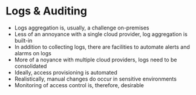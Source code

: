 # Logs & Auditing

* Logs aggregation is, usually, a challenge on-premises
* Less of an annoyance with a single cloud provider, log aggregation is built-in
* In addition to collecting logs, there are facilities to automate alerts and alarms on logs
* More of a noyance with multiple cloud providers, logs need to be consolidated
* Ideally, access provisioning is automated
* Realistically, manual changes do occur in sensitive environments
* Monitoring of access control is, therefore, desirable




